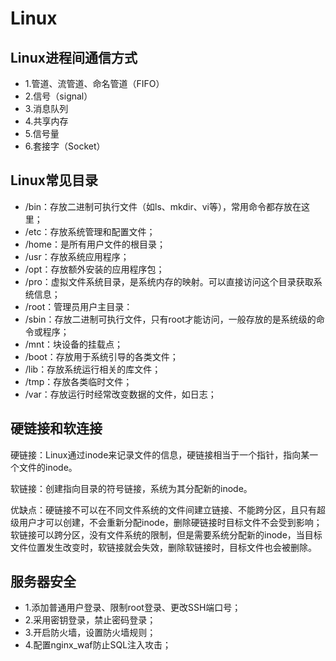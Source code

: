 # Linux

## Linux进程间通信方式

- 1.管道、流管道、命名管道（FIFO）
- 2.信号（signal）
- 3.消息队列
- 4.共享内存
- 5.信号量
- 6.套接字（Socket）

## Linux常见目录

- /bin：存放二进制可执行文件（如ls、mkdir、vi等），常用命令都存放在这里；
- /etc：存放系统管理和配置文件；
- /home：是所有用户文件的根目录；
- /usr：存放系统应用程序；
- /opt：存放额外安装的应用程序包；
- /pro：虚拟文件系统目录，是系统内存的映射。可以直接访问这个目录获取系统信息；
- /root：管理员用户主目录：
- /sbin：存放二进制可执行文件，只有root才能访问，一般存放的是系统级的命令或程序；
- /mnt：块设备的挂载点；
- /boot：存放用于系统引导的各类文件；
- /lib：存放系统运行相关的库文件；
- /tmp：存放各类临时文件；
- /var：存放运行时经常改变数据的文件，如日志；
  
## 硬链接和软连接

硬链接：Linux通过inode来记录文件的信息，硬链接相当于一个指针，指向某一个文件的inode。

软链接：创建指向目录的符号链接，系统为其分配新的inode。

优缺点：硬链接不可以在不同文件系统的文件间建立链接、不能跨分区，且只有超级用户才可以创建，不会重新分配inode，删除硬链接时目标文件不会受到影响；软链接可以跨分区，没有文件系统的限制，但是需要系统分配新的inode，当目标文件位置发生改变时，软链接就会失效，删除软链接时，目标文件也会被删除。

## 服务器安全

- 1.添加普通用户登录、限制root登录、更改SSH端口号；
- 2.采用密钥登录，禁止密码登录；
- 3.开启防火墙，设置防火墙规则；
- 4.配置nginx_waf防止SQL注入攻击；
